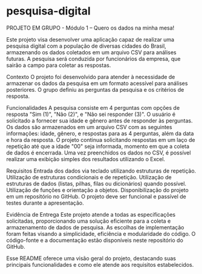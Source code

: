 # pesquisa-digital
PROJETO EM GRUPO - Módulo 1 – Quero os dados na minha mesa!

Este projeto visa desenvolver uma aplicação capaz de realizar uma pesquisa digital com a população de diversas cidades do Brasil, armazenando os dados coletados em um arquivo CSV para análises futuras. A pesquisa será conduzida por funcionários da empresa, que sairão a campo para coletar as respostas.

Contexto
O projeto foi desenvolvido para atender à necessidade de armazenar os dados da pesquisa em um formato acessível para análises posteriores. O grupo definiu as perguntas da pesquisa e os critérios de resposta.

Funcionalidades
A pesquisa consiste em 4 perguntas com opções de resposta "Sim (1)", "Não (2)", e "Não sei responder (3)".
O usuário é solicitado a fornecer sua idade e gênero antes de responder às perguntas.
Os dados são armazenados em um arquivo CSV com as seguintes informações: idade, gênero, e respostas para as 4 perguntas, além da data e hora da resposta.
O projeto continua solicitando respostas em um laço de repetição até que a idade "00" seja informada, momento em que a coleta de dados é encerrada.
Uma vez preenchidos os dados no CSV, é possível realizar uma exibição simples dos resultados utilizando o Excel.

Requisitos
Entrada dos dados via teclado utilizando estruturas de repetição.
Utilização de estruturas condicionais e de repetição.
Utilização de estruturas de dados (listas, pilhas, filas ou dicionários) quando possível.
Utilização de funções e orientação a objetos.
Disponibilização do projeto em um repositório no GitHub.
O projeto deve ser funcional e passível de testes durante a apresentação.

Evidência de Entrega
Este projeto atende a todas as especificações solicitadas, proporcionando uma solução eficiente para a coleta e armazenamento de dados de pesquisa. As escolhas de implementação foram feitas visando a simplicidade, eficiência e modularidade do código. O código-fonte e a documentação estão disponíveis neste repositório do GitHub.

Esse README oferece uma visão geral do projeto, destacando suas principais funcionalidades e como ele atende aos requisitos estabelecidos.
